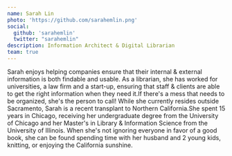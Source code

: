 ```yaml
---
name: Sarah Lin
photo: 'https://github.com/sarahemlin.png'
social:
  github: 'sarahemlin'
  twitter: "sarahemlin"
description: Information Architect & Digital Librarian
team: true
---
```


Sarah enjoys helping companies ensure that their internal & external information is both findable and usable. As a librarian, she has worked for universities, a law firm and a start-up, ensuring that staff & clients are able to get the right information when they need it.If there's a mess that needs to be organized, she's the person to call! While she currently resides outside Sacramento, Sarah is a recent transplant to Northern California.She spent 15 years in Chicago, receiving her undergraduate degree from the University of Chicago and her Master's in Library & Information Science from the University of Illinois. When she's not ignoring everyone in favor of a good book, she can be found spending time with her husband and 2 young kids, knitting, or enjoying the California sunshine.

